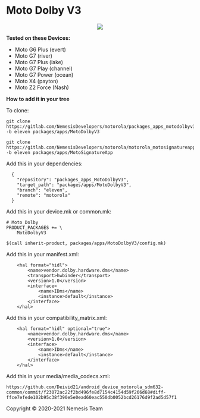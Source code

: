 # Moto Dolby V3

<center><img src="https://play-lh.googleusercontent.com/ZkLxpFSAjSfrGop2uOAF8iUkCAoBXk-ugVq8RQgY8wicWeWwYERDj-KWNFRt3CJAey1G=s180-rw"/></center>

**Tested on these Devices:**

- Moto G6 Plus (evert)
- Moto G7 (river)
- Moto G7 Plus (lake)
- Moto G7 Play (channel)
- Moto G7 Power (ocean)
- Moto X4 (payton)
- Moto Z2 Force (Nash)


**How to add it in your tree**

To clone:

```
git clone https://gitlab.com/NemesisDevelopers/motorola/packages_apps_motodolbyv3.git -b eleven packages/apps/MotoDolbyV3
```

```
git clone https://gitlab.com/NemesisDevelopers/motorola/motorola_motosignatureapp.git -b eleven packages/apps/MotoSignatureApp
```


Add this in your dependencies:

```
  {
    "repository": "packages_apps_MotoDolbyV3",
    "target_path": "packages/apps/MotoDolbyV3",
    "branch": "eleven",
    "remote": "motorola"
  }
```

Add this in your device.mk or common.mk:

```
# Moto Dolby
PRODUCT_PACKAGES += \
    MotoDolbyV3

$(call inherit-product, packages/apps/MotoDolbyV3/config.mk)
```

Add this in your manifest.xml:

```
    <hal format="hidl">
        <name>vendor.dolby.hardware.dms</name>
        <transport>hwbinder</transport>
        <version>1.0</version>
        <interface>
            <name>IDms</name>
            <instance>default</instance>
        </interface>
    </hal>
```

Add this in your compatibility_matrix.xml:

```
    <hal format="hidl" optional="true">
        <name>vendor.dolby.hardware.dms</name>
        <version>1.0</version>
        <interface>
            <name>IDms</name>
            <instance>default</instance>
        </interface>
    </hal>
```

Add this in your media/media_codecs.xml:

```
https://github.com/Deivid21/android_device_motorola_sdm632-common/commit/f23072ac22f2bd496fe8d7154c4154d59f266d68#diff-ffce7efede102b95c38f390e5e0ead60eac550db0052bcd26176d9f2ad5d57f1
```

 Copyright © 2020-2021 Nemesis Team

